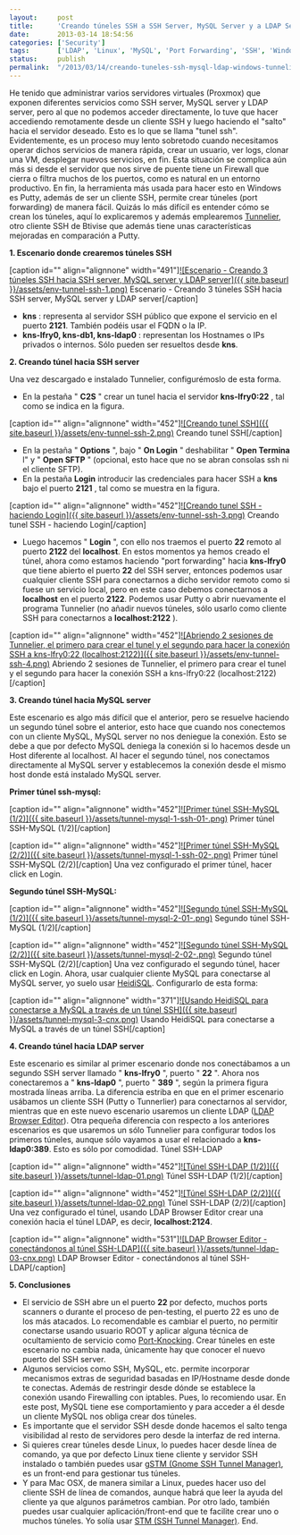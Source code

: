 ```yaml
---
layout:     post
title:      'Creando túneles SSH a SSH Server, MySQL Server y a LDAP Server desde Windows y con Tunnelier'
date:       2013-03-14 18:54:56
categories: ['Security']
tags:       ['LDAP', 'Linux', 'MySQL', 'Port Forwarding', 'SSH', 'Windows']
status:     publish 
permalink:  "/2013/03/14/creando-tuneles-ssh-mysql-ldap-windows-tunnelier/"
---
```

He tenido que administrar varios servidores virtuales (Proxmox) que exponen diferentes servicios como SSH server, MySQL server y LDAP server, pero al que no podemos acceder directamente, lo tuve que hacer accediendo remotamente desde un cliente SSH y luego haciendo el "salto" hacia el servidor deseado. Esto es lo que se llama "tunel ssh". Evidentemente, es un proceso muy lento sobretodo cuando necesitamos operar dichos servicios de manera rápida, crear un usuario, ver logs, clonar una VM, desplegar nuevos servicios, en fin. Esta situación se complica aún más si desde el servidor que nos sirve de puente tiene un Firewall que cierra o filtra muchos de los puertos, como es natural en un entorno productivo.
En fin, la herramienta más usada para hacer esto en Windows es Putty, además de ser un cliente SSH, permite crear túneles (port forwarding) de manera fácil.
Quizás lo más difícil es entender cómo se crean los túneles, aquí lo explicaremos y además emplearemos [Tunnelier](http://www.bitvise.com/tunnelier "Tunnelier"), otro cliente SSH de Btivise que además tiene unas características mejoradas en comparación a Putty.

**1\. Escenario donde crearemos túneles SSH**


[caption id="" align="alignnone" width="491"][![Escenario - Creando 3 túneles SSH hacia SSH server, MySQL server y LDAP server]({{ site.baseurl }}/assets/env-tunnel-ssh-1.png)](https://dl.dropbox.com/u/2961879/blog20130314_ssh_tunnel_win/env-tunnel-ssh-1.png) Escenario - Creando 3 túneles SSH hacia SSH server, MySQL server y LDAP server[/caption]
* **kns** : representa al servidor SSH público que expone el servicio en el puerto **2121**. También podéis usar el FQDN o la IP.  
* **kns-lfry0, kns-db1, kns-ldap0** : representan los Hostnames o IPs privados o internos. Sólo pueden ser resueltos desde **kns**.

**2\. Creando túnel hacia SSH server**

Una vez descargado e instalado Tunnelier, configurémoslo de esta forma.
* En la pestaña " **C2S** " crear un tunel hacia el servidor **kns-lfry0:22** , tal como se indica en la figura.

[caption id="" align="alignnone" width="452"][![Creando tunel SSH]({{ site.baseurl }}/assets/env-tunnel-ssh-2.png)](https://dl.dropbox.com/u/2961879/blog20130314_ssh_tunnel_win/env-tunnel-ssh-2.png) Creando tunel SSH[/caption]
* En la pestaña " **Options** ", bajo " **On Login** " deshabilitar " **Open Termina** l" y " **Open SFTP** " (opcional, esto hace que no se abran consolas ssh ni el cliente SFTP).
* En la pestaña **Login** introducir las credenciales para hacer SSH a **kns** bajo el puerto **2121** , tal como se muestra en la figura.

[caption id="" align="alignnone" width="452"][![Creando tunel SSH - haciendo Login]({{ site.baseurl }}/assets/env-tunnel-ssh-3.png)](https://dl.dropbox.com/u/2961879/blog20130314_ssh_tunnel_win/env-tunnel-ssh-3.png) Creando tunel SSH - haciendo Login[/caption]
* Luego hacemos " **Login** ", con ello nos traemos el puerto **22** remoto al puerto **2122** del **localhost**.
En estos momentos ya hemos creado el túnel, ahora como estamos haciendo "port forwarding" hacia **kns-lfry0** que tiene abierto el puerto **22** del SSH server, entonces podemos usar cualquier cliente SSH para conectarnos a dicho servidor remoto como si fuese un servicio local, pero en este caso debemos conectarnos a **localhost** en el puerto **2122**. Podemos usar Putty o abrir nuevamente el programa Tunnelier (no añadir nuevos túneles, sólo usarlo como cliente SSH para conectarnos a **localhost:2122** ).

[caption id="" align="alignnone" width="452"][![Abriendo 2 sesiones de Tunnelier, el primero para crear el tunel y el segundo para hacer la conexión SSH a kns-lfry0:22 \(localhost:2122\)]({{ site.baseurl }}/assets/env-tunnel-ssh-4.png)](https://dl.dropbox.com/u/2961879/blog20130314_ssh_tunnel_win/env-tunnel-ssh-4.png) Abriendo 2 sesiones de Tunnelier, el primero para crear el tunel y el segundo para hacer la conexión SSH a kns-lfry0:22 (localhost:2122)[/caption]

**3\. Creando túnel hacia MySQL server**

Este escenario es algo más difícil que el anterior, pero se resuelve haciendo un segundo túnel sobre el anterior, esto hace que cuando nos conectemos con un cliente MySQL, MySQL server no nos deniegue la conexión. Esto se debe a que por defecto MySQL deniega la conexión si lo hacemos desde un Host diferente al localhost. Al hacer el segundo túnel, nos conectamos directamente al MySQL server y establecemos la conexión desde el mismo host donde está instalado MySQL server.

**Primer túnel ssh-mysql:**


[caption id="" align="alignnone" width="452"][![Primer túnel SSH-MySQL \(1/2\)]({{ site.baseurl }}/assets/tunnel-mysql-1-ssh-01-.png)](https://dl.dropbox.com/u/2961879/blog20130314_ssh_tunnel_win/tunnel-mysql-1-ssh-01-.png) Primer túnel SSH-MySQL (1/2)[/caption]

[caption id="" align="alignnone" width="452"][![Primer túnel SSH-MySQL \(2/2\)]({{ site.baseurl }}/assets/tunnel-mysql-1-ssh-02-.png)](https://dl.dropbox.com/u/2961879/blog20130314_ssh_tunnel_win/tunnel-mysql-1-ssh-02-.png) Primer túnel SSH-MySQL (2/2)[/caption]
Una vez configurado el primer túnel, hacer click en Login.

**Segundo túnel SSH-MySQL:**


[caption id="" align="alignnone" width="452"][![Segundo túnel SSH-MySQL \(1/2\)]({{ site.baseurl }}/assets/tunnel-mysql-2-01-.png)](https://dl.dropbox.com/u/2961879/blog20130314_ssh_tunnel_win/tunnel-mysql-2-01-.png) Segundo túnel SSH-MySQL (1/2)[/caption]

[caption id="" align="alignnone" width="452"][![Segundo túnel SSH-MySQL \(2/2\)]({{ site.baseurl }}/assets/tunnel-mysql-2-02-.png)](https://dl.dropbox.com/u/2961879/blog20130314_ssh_tunnel_win/tunnel-mysql-2-02-.png) Segundo túnel SSH-MySQL (2/2)[/caption]
Una vez configurado el segundo túnel, hacer click en Login.
Ahora, usar cualquier cliente MySQL para conectarse al MySQL server, yo suelo usar [HeidiSQL](http://www.heidisql.com/download.php "HeidiSQL"). Configurarlo de esta forma:

[caption id="" align="alignnone" width="371"][![Usando HeidiSQL para conectarse a MySQL a través de un túnel SSH]({{ site.baseurl }}/assets/tunnel-mysql-3-cnx.png)](https://dl.dropbox.com/u/2961879/blog20130314_ssh_tunnel_win/tunnel-mysql-3-cnx.png) Usando HeidiSQL para conectarse a MySQL a través de un túnel SSH[/caption]

**4\. Creando túnel hacia LDAP server**

Este escenario es similar al primer escenario donde nos conectábamos a un segundo SSH server llamado " **kns-lfry0** ", puerto " **22** ". Ahora nos conectaremos a " **kns-ldap0** ", puerto " **389** ", según la primera figura mostrada líneas arriba.
La diferencia estriba en que en el primer escenario usábamos un cliente SSH (Putty o Tunnerlier) para conectarnos al servidor, mientras que en este nuevo escenario usaremos un cliente LDAP ([LDAP Browser Editor](http://www.novell.com/communities/node/8652/gawors-excellent-ldap-browsereditor-v282 "LDAP Browser Editor")).
Otra pequeña diferencia con respecto a los anteriores escenarios es que usaremos un sólo Tunnelier para configurar todos los primeros túneles, aunque sólo vayamos a usar el relacionado a **kns-ldap0:389**. Esto es sólo por comodidad.
Túnel SSH-LDAP

[caption id="" align="alignnone" width="452"][![Túnel SSH-LDAP \(1/2\)]({{ site.baseurl }}/assets/tunnel-ldap-01.png)](https://dl.dropbox.com/u/2961879/blog20130314_ssh_tunnel_win/tunnel-ldap-01.png) Túnel SSH-LDAP (1/2)[/caption]

[caption id="" align="alignnone" width="452"][![Túnel SSH-LDAP \(2/2\)]({{ site.baseurl }}/assets/tunnel-ldap-02.png)](https://dl.dropbox.com/u/2961879/blog20130314_ssh_tunnel_win/tunnel-ldap-02.png) Túnel SSH-LDAP (2/2)[/caption]
Una vez configurado el túnel, usando LDAP Browser Editor crear una conexión hacia el túnel LDAP, es decir, **localhost:2124**.

[caption id="" align="alignnone" width="531"][![LDAP Browser Editor - conectándonos al túnel SSH-LDAP]({{ site.baseurl }}/assets/tunnel-ldap-03-cnx.png)](https://dl.dropbox.com/u/2961879/blog20130314_ssh_tunnel_win/tunnel-ldap-03-cnx.png) LDAP Browser Editor - conectándonos al túnel SSH-LDAP[/caption]

**5\. Conclusiones**
* El servicio de SSH abre un el puerto **22** por defecto, muchos ports scanners o durante el proceso de pen-testing, el puerto 22 es uno de los más atacados. Lo recomendable es cambiar el puerto, no permitir conectarse usando usuario ROOT y aplicar alguna técnica de ocultamiento de servicio como [Port-Knocking](http://en.wikipedia.org/wiki/Port_knocking "Port Knocking"). Crear túneles en este escenario no cambia nada, únicamente hay que conocer el nuevo puerto del SSH server.
* Algunos servicios como SSH, MySQL, etc. permite incorporar mecanismos extras de seguridad basadas en IP/Hostname desde donde te conectas. Además de restringir desde dónde se establece la conexión usando Firewalling con iptables. Pues, lo recomiendo usar. En este post, MySQL tiene ese comportamiento y para acceder a él desde un cliente MySQL nos obliga crear dos túneles.
* Es importante que el servidor SSH desde donde hacemos el salto tenga visibilidad al resto de servidores pero desde la interfaz de red interna.
* Si quieres crear túneles desde Linux, lo puedes hacer desde línea de comando, ya que por defecto Linux tiene cliente y servidor SSH instalado o también puedes usar [gSTM (Gnome SSH Tunnel Manager)](http://sourceforge.net/projects/gstm/ "Gnome SSH Tunnel Manager"), es un front-end para gestionar tus túneles.
* Y para Mac OSX, de manera similar a Linux, puedes hacer uso del cliente SSH de línea de comandos, aunque habrá que leer la ayuda del cliente ya que algunos parámetros cambian. Por otro lado, también puedes usar cualquier aplicación/front-end que te facilite crear uno o muchos túneles. Yo solía usar [STM (SSH Tunnel Manager)](http://projects.tynsoe.org/en/stm/ "SSH Tunnel Manager para Mac OSX").
End.
